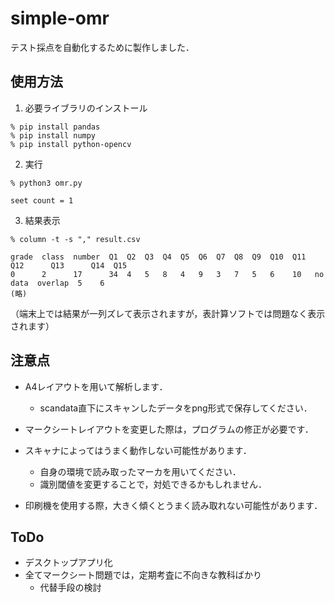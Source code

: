 # simple-omr
 テスト採点を自動化するために製作しました．

## 使用方法
1. 必要ライブラリのインストール
```
% pip install pandas
% pip install numpy
% pip install python-opencv
```

2. 実行
```
% python3 omr.py   

seet count = 1
```

3. 結果表示
```
% column -t -s "," result.csv   

grade  class  number  Q1  Q2  Q3  Q4  Q5  Q6  Q7  Q8  Q9  Q10  Q11  Q12      Q13      Q14  Q15 
0      2      17      34  4   5   8   4   9   3   7   5   6    10   no data  overlap  5    6    
(略)
```
（端末上では結果が一列ズレて表示されますが，表計算ソフトでは問題なく表示されます）

## 注意点
* A4レイアウトを用いて解析します．
    * scandata直下にスキャンしたデータをpng形式で保存してください．

* マークシートレイアウトを変更した際は，プログラムの修正が必要です．

* スキャナによってはうまく動作しない可能性があります．
    * 自身の環境で読み取ったマーカを用いてください．
    * 識別閾値を変更することで，対処できるかもしれません．

* 印刷機を使用する際，大きく傾くとうまく読み取れない可能性があります．

## ToDo
* デスクトップアプリ化
* 全てマークシート問題では，定期考査に不向きな教科ばかり
    * 代替手段の検討
